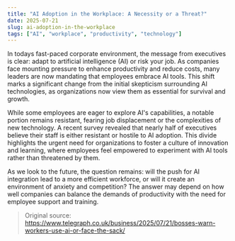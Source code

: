 ```yaml
---
title: "AI Adoption in the Workplace: A Necessity or a Threat?"
date: 2025-07-21
slug: ai-adoption-in-the-workplace
tags: ["AI", "workplace", "productivity", "technology"]
---
```


In todays fast-paced corporate environment, the message from executives is clear: adapt to artificial intelligence (AI) or risk your job. As companies face mounting pressure to enhance productivity and reduce costs, many leaders are now mandating that employees embrace AI tools. This shift marks a significant change from the initial skepticism surrounding AI technologies, as organizations now view them as essential for survival and growth.

While some employees are eager to explore AI's capabilities, a notable portion remains resistant, fearing job displacement or the complexities of new technology. A recent survey revealed that nearly half of executives believe their staff is either resistant or hostile to AI adoption. This divide highlights the urgent need for organizations to foster a culture of innovation and learning, where employees feel empowered to experiment with AI tools rather than threatened by them.

As we look to the future, the question remains: will the push for AI integration lead to a more efficient workforce, or will it create an environment of anxiety and competition? The answer may depend on how well companies can balance the demands of productivity with the need for employee support and training.
> Original source: https://www.telegraph.co.uk/business/2025/07/21/bosses-warn-workers-use-ai-or-face-the-sack/